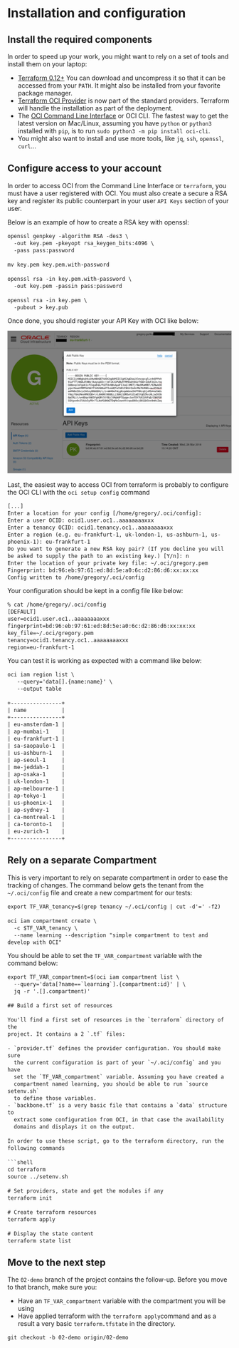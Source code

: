 # Installation and configuration

## Install the required components

In order to speed up your work, you might want to rely on a set of tools and
install them on your laptop:

- [Terraform 0.12+](https://www.terraform.io/downloads.html) You can download
  and uncompress it so that it can be accessed from your `PATH`. It might also
  be installed from your favorite package manager.
- [Terraform OCI Provider](https://github.com/terraform-providers/terraform-provider-oci/releases)
  is now part of the standard providers. Terraform will handle the installation
  as part of the deployment.
- The [OCI Command Line Interface](https://github.com/oracle/oci-cli) or OCI
  CLI. The fastest way to get the latest version on Mac/Linux, assuming you
  have `python` or `python3` installed with `pip`, is to run
  `sudo python3 -m pip install oci-cli`.
- You might also want to install and use more tools, like `jq`, `ssh`, `openssl`,
  `curl`...

## Configure access to your account

In order to access OCI from the Command Line Interface or `terraform`, you must
have a user registered with OCI. You must also create a secure a RSA key and
register its public counterpart in your user `API Keys` section of your user.

Below is an example of how to create a RSA key with openssl:

```shell
openssl genpkey -algorithm RSA -des3 \
  -out key.pem -pkeyopt rsa_keygen_bits:4096 \
  -pass pass:password

mv key.pem key.pem.with-password

openssl rsa -in key.pem.with-password \
  -out key.pem -passin pass:password

openssl rsa -in key.pem \
  -pubout > key.pub
```

Once done, you should register your API Key with OCI like below:

![Register your public key](images/register-apikey.png)

Last, the easiest way to access OCI from terraform is probably to configure the OCI CLI with the `oci setup config` command

```text
[...]
Enter a location for your config [/home/gregory/.oci/config]: 
Enter a user OCID: ocid1.user.oc1..aaaaaaaaxxx
Enter a tenancy OCID: ocid1.tenancy.oc1..aaaaaaaaxxx
Enter a region (e.g. eu-frankfurt-1, uk-london-1, us-ashburn-1, us-phoenix-1): eu-frankfurt-1 
Do you want to generate a new RSA key pair? (If you decline you will be asked to supply the path to an existing key.) [Y/n]: n
Enter the location of your private key file: ~/.oci/gregory.pem
Fingerprint: bd:96:eb:97:61:ed:8d:5e:a0:6c:d2:86:d6:xx:xx:xx
Config written to /home/gregory/.oci/config
```

Your configuration should be kept in a config file like below:

```shell
% cat /home/gregory/.oci/config
[DEFAULT]
user=ocid1.user.oc1..aaaaaaaaxxx
fingerprint=bd:96:eb:97:61:ed:8d:5e:a0:6c:d2:86:d6:xx:xx:xx
key_file=~/.oci/gregory.pem
tenancy=ocid1.tenancy.oc1..aaaaaaaaxxx
region=eu-frankfurt-1
```

You can test it is working as expected with a command like below:

```shell
oci iam region list \
   --query='data[].{name:name}' \
   --output table

+----------------+
| name           |
+----------------+
| eu-amsterdam-1 |
| ap-mumbai-1    |
| eu-frankfurt-1 |
| sa-saopaulo-1  |
| us-ashburn-1   |
| ap-seoul-1     |
| me-jeddah-1    |
| ap-osaka-1     |
| uk-london-1    |
| ap-melbourne-1 |
| ap-tokyo-1     |
| us-phoenix-1   |
| ap-sydney-1    |
| ca-montreal-1  |
| ca-toronto-1   |
| eu-zurich-1    |
+----------------+
```

## Rely on a separate Compartment

This is very important to rely on separate compartment in order to ease the
tracking of changes. The command below gets the tenant from the `~/.oci/config`
file and create a new compartment for our tests:

```shell 
export TF_VAR_tenancy=$(grep tenancy ~/.oci/config | cut -d'=' -f2)

oci iam compartment create \
  -c $TF_VAR_tenancy \
  --name learning --description "simple compartment to test and develop with OCI"
```

You should be able to set the `TF_VAR_compartment` variable with the command below:

```shell
export TF_VAR_compartment=$(oci iam compartment list \
  --query='data[?name==`learning`].{compartment:id}' | \
  jq -r '.[].compartment)'

## Build a first set of resources

You'll find a first set of resources in the `terraform` directory of the
project. It contains a 2 `.tf` files:

- `provider.tf` defines the provider configuration. You should make sure
  the current configuration is part of your `~/.oci/config` and you have
  set the `TF_VAR_compartment` variable. Assuming you have created a
  compartment named learning, you should be able to run `source setenv.sh`
  to define those variables.
- `backbone.tf` is a very basic file that contains a `data` structure to
  extract some configuration from OCI, in that case the availability
  domains and displays it on the output.

In order to use these script, go to the terraform directory, run the
following commands

```shell
cd terraform
source ../setenv.sh

# Set providers, state and get the modules if any
terraform init

# Create terraform resources
terraform apply

# Display the state content
terraform state list
```

## Move to the next step

The `02-demo` branch of the project contains the follow-up. Before you move
to that branch, make sure you:

- Have an `TF_VAR_compartment` variable with the compartment you will be using 
- Have applied terraform with the `terraform apply`command and as a result a
  very basic `terraform.tfstate` in the directory.

```shell
git checkout -b 02-demo origin/02-demo
```
